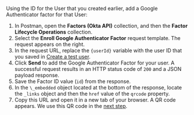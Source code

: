 Using the ID for the User that you created earlier, add a Google Authenticator factor for that User:

1. In Postman, open the **Factors (Okta API)** collection, and then the **Factor Lifecycle Operations** collection.
2. Select the **Enroll Google Authenticator Factor** request template. The request appears on the right.
3. In the request URL, replace the `{userId}` variable with the user ID that you saved in [Create a test user](#create-a-test-user).
4. Click **Send** to add the Google Authenticator Factor for your user. A successful request results in an HTTP status code of `200` and a JSON payload response.
5. Save the Factor ID value (`id`) from the response.
6. In the `\_embedded` object located at the bottom of the response, locate the `_links` object and then the `href` value of the `qrcode` property.
7. Copy this URL and open it in a new tab of your browser. A QR code appears. We use this QR code in the [next step](#activate-the-factor).
